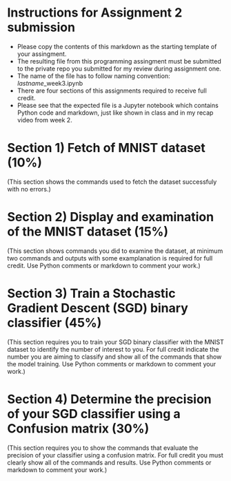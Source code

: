 # Instructions for Assignment 2 submission 

- Please copy the contents of this markdown as the starting template of your assingment. 
- The resulting file from this programming assingment must be submitted to the private repo you submitted for my review during assignment one. 
- The name of the file has to follow  naming convention:  *lastname*_week3.ipynb
- There are four sections of this assignments required to receive full credit. 
- Please see that the expected file is a Jupyter notebook which contains Python code and markdown, just like shown in class and in my recap video from week 2. 


# Section 1) Fetch of MNIST dataset (10%)

(This section shows the commands used to fetch the dataset successfuly with no errors.)

# Section 2) Display and examination of the MNIST dataset (15%)

(This section shows commands you did to examine the dataset, at minimum two commands and outputs with some examplanation is required for full credit. Use Python comments or markdown to comment your work.)

# Section 3) Train a Stochastic Gradient Descent (SGD) binary classifier (45%)

(This section requires you to train your SGD binary classifier with the MNIST dataset to identify the number of interest to you. For full credit indicate the number you are aiming to classify and show all of the commands that show the model training. Use Python comments or markdown to comment your work.)

# Section 4) Determine the precision of your SGD classifier using a Confusion matrix (30%)

(This section requires you to show the commands that evaluate the precision of your classifier using a confusion matrix. For full credit you must clearly show all of the commands and results. Use Python comments or markdown to comment your work.)


